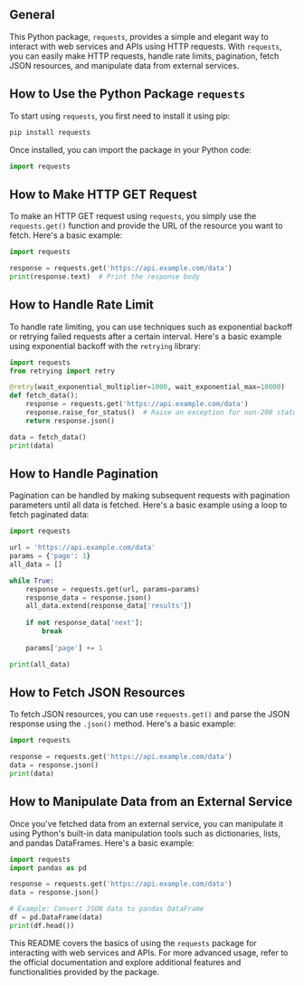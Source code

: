 ## General

This Python package, `requests`, provides a simple and elegant way to interact with web services and APIs using HTTP requests. With `requests`, you can easily make HTTP requests, handle rate limits, pagination, fetch JSON resources, and manipulate data from external services.

## How to Use the Python Package `requests`

To start using `requests`, you first need to install it using pip:

```bash
pip install requests
```

Once installed, you can import the package in your Python code:

```python
import requests
```

## How to Make HTTP GET Request

To make an HTTP GET request using `requests`, you simply use the `requests.get()` function and provide the URL of the resource you want to fetch. Here's a basic example:

```python
import requests

response = requests.get('https://api.example.com/data')
print(response.text)  # Print the response body
```

## How to Handle Rate Limit

To handle rate limiting, you can use techniques such as exponential backoff or retrying failed requests after a certain interval. Here's a basic example using exponential backoff with the `retrying` library:

```python
import requests
from retrying import retry

@retry(wait_exponential_multiplier=1000, wait_exponential_max=10000)
def fetch_data():
    response = requests.get('https://api.example.com/data')
    response.raise_for_status()  # Raise an exception for non-200 status codes
    return response.json()

data = fetch_data()
print(data)
```

## How to Handle Pagination

Pagination can be handled by making subsequent requests with pagination parameters until all data is fetched. Here's a basic example using a loop to fetch paginated data:

```python
import requests

url = 'https://api.example.com/data'
params = {'page': 1}
all_data = []

while True:
    response = requests.get(url, params=params)
    response_data = response.json()
    all_data.extend(response_data['results'])
    
    if not response_data['next']:
        break
    
    params['page'] += 1

print(all_data)
```

## How to Fetch JSON Resources

To fetch JSON resources, you can use `requests.get()` and parse the JSON response using the `.json()` method. Here's a basic example:

```python
import requests

response = requests.get('https://api.example.com/data')
data = response.json()
print(data)
```

## How to Manipulate Data from an External Service

Once you've fetched data from an external service, you can manipulate it using Python's built-in data manipulation tools such as dictionaries, lists, and pandas DataFrames. Here's a basic example:

```python
import requests
import pandas as pd

response = requests.get('https://api.example.com/data')
data = response.json()

# Example: Convert JSON data to pandas DataFrame
df = pd.DataFrame(data)
print(df.head())
```

This README covers the basics of using the `requests` package for interacting with web services and APIs. For more advanced usage, refer to the official documentation and explore additional features and functionalities provided by the package.